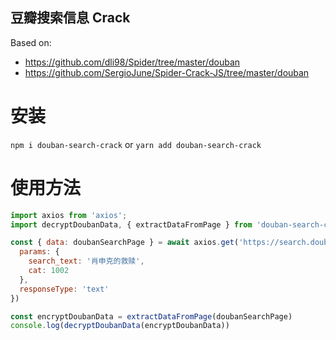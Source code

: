豆瓣搜索信息 Crack
----

Based on: 
 - https://github.com/dli98/Spider/tree/master/douban
 - https://github.com/SergioJune/Spider-Crack-JS/tree/master/douban

# 安装

`npm i douban-search-crack` or `yarn add douban-search-crack`

# 使用方法

```javascript
import axios from 'axios';
import decryptDoubanData, { extractDataFromPage } from 'douban-search-crack';

const { data: doubanSearchPage } = await axios.get('https://search.douban.com/movie/subject_search', {
  params: {
    search_text: '肖申克的救赎',
    cat: 1002
  },
  responseType: 'text'
})

const encryptDoubanData = extractDataFromPage(doubanSearchPage)
console.log(decryptDoubanData(encryptDoubanData))
```
